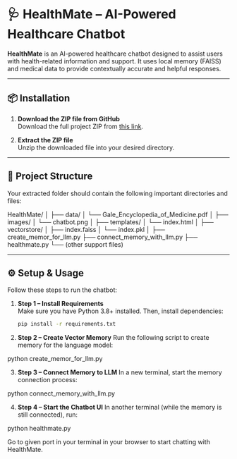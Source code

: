# 🩺 HealthMate – AI-Powered Healthcare Chatbot

**HealthMate** is an AI-powered healthcare chatbot designed to assist users with health-related information and support. It uses local memory (FAISS) and medical data to provide contextually accurate and helpful responses.

---

## 📦 Installation

1. **Download the ZIP file from GitHub**  
   Download the full project ZIP from [this link](#).

2. **Extract the ZIP file**  
   Unzip the downloaded file into your desired directory.

---

## 📁 Project Structure

Your extracted folder should contain the following important directories and files:

HealthMate/
│
├── data/
│ └── Gale_Encyclopedia_of_Medicine.pdf
│
├── images/
│ └── chatbot.png
│
├── templates/
│ └── index.html
│
├── vectorstore/
│ ├── index.faiss
│ └── index.pkl
│
├── create_memor_for_llm.py
├── connect_memory_with_llm.py
├── healthmate.py
└── (other support files)


---

## ⚙️ Setup & Usage

Follow these steps to run the chatbot:

1. **Step 1 – Install Requirements**  
   Make sure you have Python 3.8+ installed. Then, install dependencies:

   ```bash
   pip install -r requirements.txt

2. **Step 2 – Create Vector Memory**
Run the following script to create memory for the language model:

  python create_memor_for_llm.py

3. **Step 3 – Connect Memory to LLM**
In a new terminal, start the memory connection process:

  python connect_memory_with_llm.py

4. **Step 4 – Start the Chatbot UI**
In another terminal (while the memory is still connected), run:

  python healthmate.py

Go to given port in your terminal in your browser to start chatting with HealthMate.



